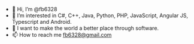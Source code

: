 - 👋 Hi, I’m @fb6328
- 👀 I’m interested in C#, C++, Java, Python, PHP, JavaScript, Angular JS, Typescript and Android.
- 💞️ I want to make the world a better place through software.
- 📫 How to reach me fb6328@gmail.com
<!---
fb6328/fb6328 is a ✨ special ✨ repository because its `README.md` (this file) appears on your GitHub profile.
You can click the Preview link to take a look at your changes.
--->
